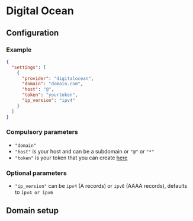 # Digital Ocean

## Configuration

### Example

```json
{
  "settings": [
    {
      "provider": "digitalocean",
      "domain": "domain.com",
      "host": "@",
      "token": "yourtoken",
      "ip_version": "ipv4"
    }
  ]
}
```

### Compulsory parameters

- `"domain"`
- `"host"` is your host and can be a subdomain or `"@"` or `"*"`
- `"token"` is your token that you can create [here](https://cloud.digitalocean.com/settings/applications)

### Optional parameters

- `"ip_version"` can be `ipv4` (A records) or `ipv6` (AAAA records), defaults to `ipv4 or ipv6`

## Domain setup
